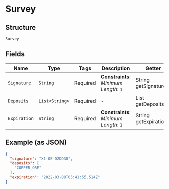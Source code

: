 
# Survey

## Structure

`Survey`

## Fields

| Name | Type | Tags | Description | Getter | Setter |
|  --- | --- | --- | --- | --- | --- |
| `Signature` | `String` | Required | **Constraints**: *Minimum Length*: `1` | String getSignature() | setSignature(String signature) |
| `Deposits` | `List<String>` | Required | - | List<String> getDeposits() | setDeposits(List<String> deposits) |
| `Expiration` | `String` | Required | **Constraints**: *Minimum Length*: `1` | String getExpiration() | setExpiration(String expiration) |

## Example (as JSON)

```json
{
  "signature": "X1-OE-D2DD38",
  "deposits": [
    "COPPER_ORE"
  ],
  "expiration": "2022-03-08T05:41:55.514Z"
}
```


